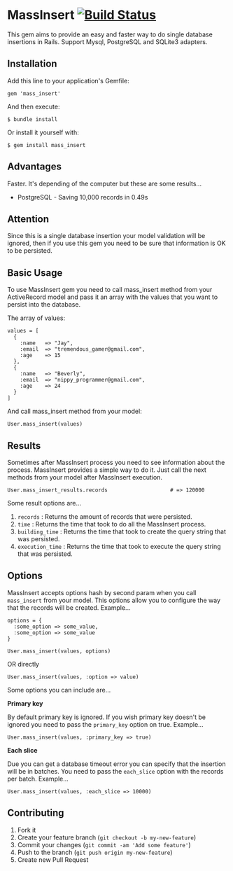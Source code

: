 # MassInsert [![Build Status](https://travis-ci.org/alejandrogutierrez/mass_insert.png?branch=master)](https://travis-ci.org/alejandrogutierrez/mass_insert)

This gem aims to provide an easy and faster way to do single database insertions in Rails.
Support Mysql, PostgreSQL and SQLite3 adapters.

## Installation

Add this line to your application's Gemfile:

    gem 'mass_insert'

And then execute:

    $ bundle install

Or install it yourself with:

    $ gem install mass_insert

## Advantages

Faster. It's depending of the computer but these are some results...

* PostgreSQL - Saving 10,000 records in 0.49s

## Attention

Since this is a single database insertion your model validation will be ignored, then if you use this gem you need to be sure that information is OK to be persisted.

## Basic Usage

To use MassInsert gem you need to call mass_insert method from your ActiveRecord model and pass it an array with the values that you want to persist into the database.

The array of values:

    values = [
      {
        :name   => "Jay",
        :email  => "tremendous_gamer@gmail.com",
        :age    => 15
      },
      {
        :name   => "Beverly",
        :email  => "nippy_programmer@gmail.com",
        :age    => 24
      }
    ]

And call mass_insert method from your model:

    User.mass_insert(values)


## Results

Sometimes after MassInsert process you need to see information about the process. MassInsert provides a simple way to do it. Just call the next methods from your model after MassInsert execution.

    User.mass_insert_results.records                    # => 120000

Some result options are...

1. `records` : Returns the amount of records that were persisted.
2. `time` : Returns the time that took to do all the MassInsert process.
3. `building_time` : Returns the time that took to create the query string that was persisted.
4. `execution_time` : Returns the time that took to execute the query string that was persisted.


## Options

MassInsert accepts options hash by second param when you call `mass_insert` from your model. This options allow you to configure the way that the records will be created. Example...

    options = {
      :some_option => some_value,
      :some_option => some_value
    }

    User.mass_insert(values, options)

OR directly

    User.mass_insert(values, :option => value)

Some options you can include are...

**Primary key**

By default primary key is ignored. If you wish primary key doesn't be ignored you need to pass the `primary_key` option on true. Example...

    User.mass_insert(values, :primary_key => true)

**Each slice**

Due you can get a database timeout error you can specify that the insertion will be in batches. You need to pass the `each_slice` option with the records per batch. Example...

    User.mass_insert(values, :each_slice => 10000)

## Contributing

1. Fork it
2. Create your feature branch (`git checkout -b my-new-feature`)
3. Commit your changes (`git commit -am 'Add some feature'`)
4. Push to the branch (`git push origin my-new-feature`)
5. Create new Pull Request
